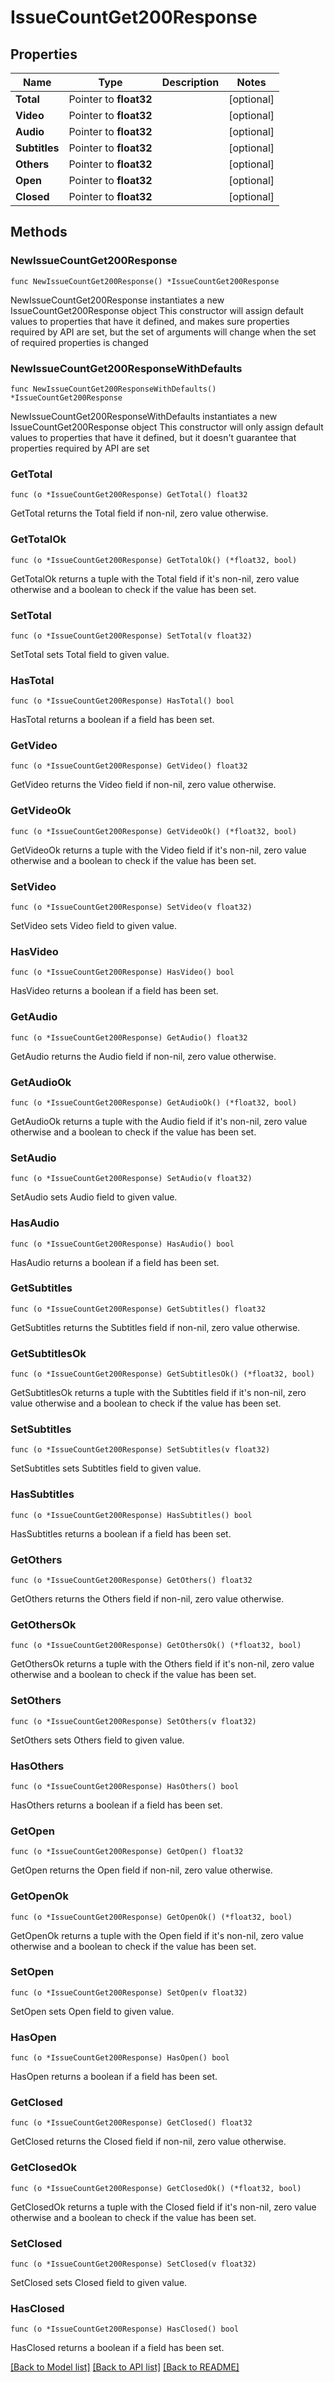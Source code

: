 # IssueCountGet200Response

## Properties

Name | Type | Description | Notes
------------ | ------------- | ------------- | -------------
**Total** | Pointer to **float32** |  | [optional] 
**Video** | Pointer to **float32** |  | [optional] 
**Audio** | Pointer to **float32** |  | [optional] 
**Subtitles** | Pointer to **float32** |  | [optional] 
**Others** | Pointer to **float32** |  | [optional] 
**Open** | Pointer to **float32** |  | [optional] 
**Closed** | Pointer to **float32** |  | [optional] 

## Methods

### NewIssueCountGet200Response

`func NewIssueCountGet200Response() *IssueCountGet200Response`

NewIssueCountGet200Response instantiates a new IssueCountGet200Response object
This constructor will assign default values to properties that have it defined,
and makes sure properties required by API are set, but the set of arguments
will change when the set of required properties is changed

### NewIssueCountGet200ResponseWithDefaults

`func NewIssueCountGet200ResponseWithDefaults() *IssueCountGet200Response`

NewIssueCountGet200ResponseWithDefaults instantiates a new IssueCountGet200Response object
This constructor will only assign default values to properties that have it defined,
but it doesn't guarantee that properties required by API are set

### GetTotal

`func (o *IssueCountGet200Response) GetTotal() float32`

GetTotal returns the Total field if non-nil, zero value otherwise.

### GetTotalOk

`func (o *IssueCountGet200Response) GetTotalOk() (*float32, bool)`

GetTotalOk returns a tuple with the Total field if it's non-nil, zero value otherwise
and a boolean to check if the value has been set.

### SetTotal

`func (o *IssueCountGet200Response) SetTotal(v float32)`

SetTotal sets Total field to given value.

### HasTotal

`func (o *IssueCountGet200Response) HasTotal() bool`

HasTotal returns a boolean if a field has been set.

### GetVideo

`func (o *IssueCountGet200Response) GetVideo() float32`

GetVideo returns the Video field if non-nil, zero value otherwise.

### GetVideoOk

`func (o *IssueCountGet200Response) GetVideoOk() (*float32, bool)`

GetVideoOk returns a tuple with the Video field if it's non-nil, zero value otherwise
and a boolean to check if the value has been set.

### SetVideo

`func (o *IssueCountGet200Response) SetVideo(v float32)`

SetVideo sets Video field to given value.

### HasVideo

`func (o *IssueCountGet200Response) HasVideo() bool`

HasVideo returns a boolean if a field has been set.

### GetAudio

`func (o *IssueCountGet200Response) GetAudio() float32`

GetAudio returns the Audio field if non-nil, zero value otherwise.

### GetAudioOk

`func (o *IssueCountGet200Response) GetAudioOk() (*float32, bool)`

GetAudioOk returns a tuple with the Audio field if it's non-nil, zero value otherwise
and a boolean to check if the value has been set.

### SetAudio

`func (o *IssueCountGet200Response) SetAudio(v float32)`

SetAudio sets Audio field to given value.

### HasAudio

`func (o *IssueCountGet200Response) HasAudio() bool`

HasAudio returns a boolean if a field has been set.

### GetSubtitles

`func (o *IssueCountGet200Response) GetSubtitles() float32`

GetSubtitles returns the Subtitles field if non-nil, zero value otherwise.

### GetSubtitlesOk

`func (o *IssueCountGet200Response) GetSubtitlesOk() (*float32, bool)`

GetSubtitlesOk returns a tuple with the Subtitles field if it's non-nil, zero value otherwise
and a boolean to check if the value has been set.

### SetSubtitles

`func (o *IssueCountGet200Response) SetSubtitles(v float32)`

SetSubtitles sets Subtitles field to given value.

### HasSubtitles

`func (o *IssueCountGet200Response) HasSubtitles() bool`

HasSubtitles returns a boolean if a field has been set.

### GetOthers

`func (o *IssueCountGet200Response) GetOthers() float32`

GetOthers returns the Others field if non-nil, zero value otherwise.

### GetOthersOk

`func (o *IssueCountGet200Response) GetOthersOk() (*float32, bool)`

GetOthersOk returns a tuple with the Others field if it's non-nil, zero value otherwise
and a boolean to check if the value has been set.

### SetOthers

`func (o *IssueCountGet200Response) SetOthers(v float32)`

SetOthers sets Others field to given value.

### HasOthers

`func (o *IssueCountGet200Response) HasOthers() bool`

HasOthers returns a boolean if a field has been set.

### GetOpen

`func (o *IssueCountGet200Response) GetOpen() float32`

GetOpen returns the Open field if non-nil, zero value otherwise.

### GetOpenOk

`func (o *IssueCountGet200Response) GetOpenOk() (*float32, bool)`

GetOpenOk returns a tuple with the Open field if it's non-nil, zero value otherwise
and a boolean to check if the value has been set.

### SetOpen

`func (o *IssueCountGet200Response) SetOpen(v float32)`

SetOpen sets Open field to given value.

### HasOpen

`func (o *IssueCountGet200Response) HasOpen() bool`

HasOpen returns a boolean if a field has been set.

### GetClosed

`func (o *IssueCountGet200Response) GetClosed() float32`

GetClosed returns the Closed field if non-nil, zero value otherwise.

### GetClosedOk

`func (o *IssueCountGet200Response) GetClosedOk() (*float32, bool)`

GetClosedOk returns a tuple with the Closed field if it's non-nil, zero value otherwise
and a boolean to check if the value has been set.

### SetClosed

`func (o *IssueCountGet200Response) SetClosed(v float32)`

SetClosed sets Closed field to given value.

### HasClosed

`func (o *IssueCountGet200Response) HasClosed() bool`

HasClosed returns a boolean if a field has been set.


[[Back to Model list]](../README.md#documentation-for-models) [[Back to API list]](../README.md#documentation-for-api-endpoints) [[Back to README]](../README.md)


